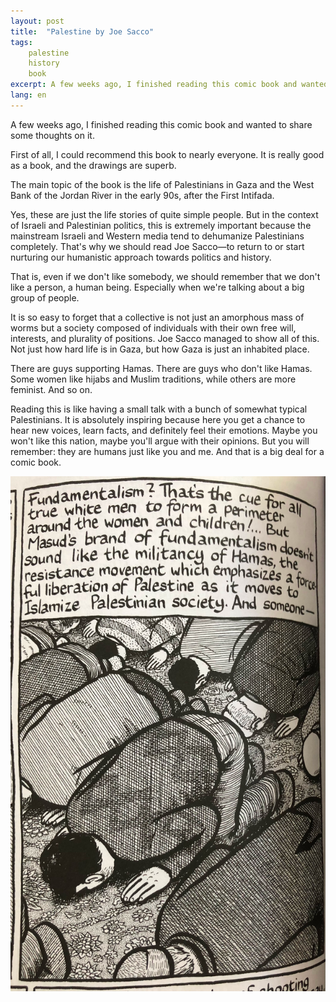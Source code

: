 ```yaml
---
layout: post
title:  "Palestine by Joe Sacco"
tags: 
    palestine
    history
    book
excerpt: A few weeks ago, I finished reading this comic book and wanted to share some thoughts
lang: en
---
```

A few weeks ago, I finished reading this comic book and wanted to share some thoughts on it.

First of all, I could recommend this book to nearly everyone. It is really good as a book, and the drawings are superb.

The main topic of the book is the life of Palestinians in Gaza and the West Bank of the Jordan River in the early 90s, after the First Intifada.

Yes, these are just the life stories of quite simple people. But in the context of Israeli and Palestinian politics, this is extremely important because the mainstream Israeli and Western media tend to dehumanize Palestinians completely. That's why we should read Joe Sacco—to return to or start nurturing our humanistic approach towards politics and history.

That is, even if we don't like somebody, we should remember that we don't like a person, a human being. Especially when we're talking about a big group of people.

It is so easy to forget that a collective is not just an amorphous mass of worms but a society composed of individuals with their own free will, interests, and plurality of positions. Joe Sacco managed to show all of this. Not just how hard life is in Gaza, but how Gaza is just an inhabited place.

There are guys supporting Hamas. There are guys who don't like Hamas. Some women like hijabs and Muslim traditions, while others are more feminist. And so on.

Reading this is like having a small talk with a bunch of somewhat typical Palestinians. It is absolutely inspiring because here you get a chance to hear new voices, learn facts, and definitely feel their emotions. Maybe you won't like this nation, maybe you'll argue with their opinions. But you will remember: they are humans just like you and me. And that is a big deal for a comic book.

![bow](/assets/img/posts/2024-08-29/bow.jpeg)